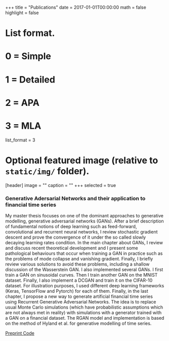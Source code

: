 +++
title = "Publications"
date = 2017-01-01T00:00:00
math = false
highlight = false

# List format.
#   0 = Simple
#   1 = Detailed
#   2 = APA
#   3 = MLA
list_format = 3

# Optional featured image (relative to `static/img/` folder).
[header]
image = ""
caption = ""
+++ selected = true
  

<h3 class="master thesis" itemprop="name">
   Generative Adersarial Networks and their application to financial time series
</h3>        

My master thesis focuses on one of the dominant approaches to generative modelling, generative adversarial networks (GANs). After a brief description of fundamental notions of deep learning such as feed-forward, convolutional and recurrent neural networks, I review stochastic gradient descent and prove the convergence of it under the so called slowly decaying learning rates condition. In the main chapter about GANs, I review and discuss recent theoretical development and I present some pathological behaviours that occur when training a GAN in practice such as the problems of mode collapse and vanishing gradient. Finally, I briefly review various solutions to avoid these problems, including a shallow discussion of the Wasserstein GAN. I also implemented several GANs. I first train a GAN on sinusoidal curves. Then I train another GAN on the MNIST dataset. Finally, I also implement a DCGAN and train it on the CIFAR-10 dataset. For illustration purposes, I used different deep learning frameworks (Keras, TensorFlow and Pytorch) for each of them.  Finally, in the last chapter, I propose a new way to generate artificial financial time series using Recurrent Generative Adversarial Networks. The idea is to replace usual Monte Carlo simulations (which have probabilistic assumptions which are not always met in reality) with simulations with a generator trained with a GAN on a financial dataset. The RGAN model and implementation is based on the method of Hyland et al. for generative modelling of time series. 



<a class="btn btn-primary btn-outline btn-xs" href="https://www.researchgate.net/publication/326676131_Generative_Adversarial_Networks" target="_blank" rel="noopener">
  Preprint
</a>

<a class="btn btn-primary btn-outline btn-xs" href="https://github.com/balintgersey/Generative-Adversarial-Networks-for-financial-time-series-generation" target="_blank" rel="noopener">
  Code
</a>
